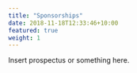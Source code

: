```yaml
---
title: "Sponsorships"
date: 2018-11-18T12:33:46+10:00
featured: true
weight: 1
---
```


Insert prospectus or something here.
